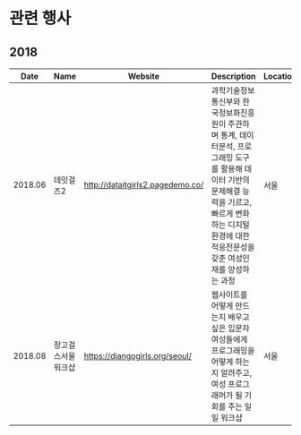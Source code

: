 # 관련 행사

## 2018
| Date | Name | Website | Description | Location | Social |
|---|---|---|---|---|---|
| 2018.06 | 데잇걸즈2 |http://dataitgirls2.pagedemo.co/  | 과학기술정보통신부와 한국정보화진흥원이 주관하며 통계, 데이터분석, 프로그래밍 도구를 활용해 데이터 기반의 문제해결 능력을 기르고, 빠르게 변화하는 디지털 환경에 대한 적응전문성을 갖춘 여성인재를 양성하는 과정 | 서울 |[![](icons/facebook-icon.png)](https://www.facebook.com/dataitgirls/)|
| 2018.08 | 장고걸스서울 워크샵 |https://djangogirls.org/seoul/  | 웹사이트를 어떻게 만드는지 배우고 싶은 입문자 여성들에게 프로그래밍을 어떻게 하는지 알려주고, 여성 프로그래머가 될 기회를 주는 일일 워크샵 | 서울 |[![](icons/facebook-icon.png)](https://www.facebook.com/djangogirlsseoul/)|
